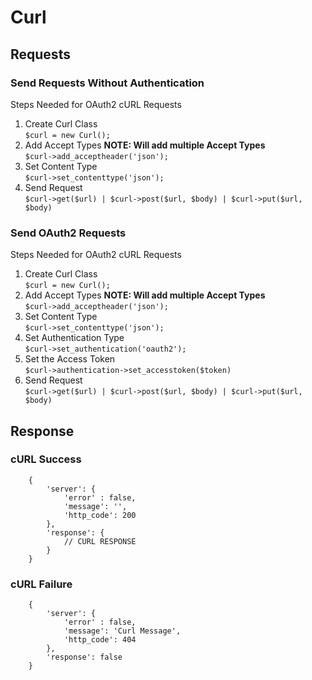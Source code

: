 # Curl 

## Requests
### Send Requests Without Authentication
Steps Needed for OAuth2 cURL Requests
1. Create Curl Class <br>
    `$curl = new Curl();`
2. Add Accept Types  **NOTE: Will add multiple Accept Types** <br>
    `$curl->add_acceptheader('json');`
2. Set Content Type <br>
    `$curl->set_contenttype('json');`
5. Send Request <br>
    `$curl->get($url) | $curl->post($url, $body) | $curl->put($url, $body)`
    
### Send OAuth2 Requests
Steps Needed for OAuth2 cURL Requests
1. Create Curl Class <br>
    `$curl = new Curl();`
2. Add Accept Types  **NOTE: Will add multiple Accept Types** <br>
    `$curl->add_acceptheader('json');`
2. Set Content Type <br>
    `$curl->set_contenttype('json');`
3. Set Authentication Type  <br>
    `$curl->set_authentication('oauth2');`
4. Set the Access Token <br>
    `$curl->authentication->set_accesstoken($token)`
5. Send Request <br>
    `$curl->get($url) | $curl->post($url, $body) | $curl->put($url, $body)`

## Response
### cURL Success
```
    {
        'server': {
            'error' : false,
            'message': '',
            'http_code': 200
        }, 
        'response': {
            // CURL RESPONSE 
        }
    }
```

### cURL Failure
```
    {
        'server': {
            'error' : false,
            'message': 'Curl Message',
            'http_code': 404
        }, 
        'response': false
    }
```
